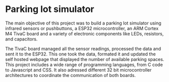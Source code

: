 # Parking lot simulator
The main objective of this project was to build a parking lot simulator using infrared sensors or pushbuttons, a ESP32 microcontroller, an ARM Cortex M4 TivaC board and a variety of electronic components like LEDs, resistors, and capacitors.

The TivaC board managed all the sensor readings, processed the data and sent it to the ESP32. This one took the data, formated it and updated the self hosted webpage that displayed the number of available parking spaces. This project includes a wide range of programming languages, from C code to Javascript and CSS. It also adressed different 32 bit microcontroller architectures to coordinate the communication of both boards.
